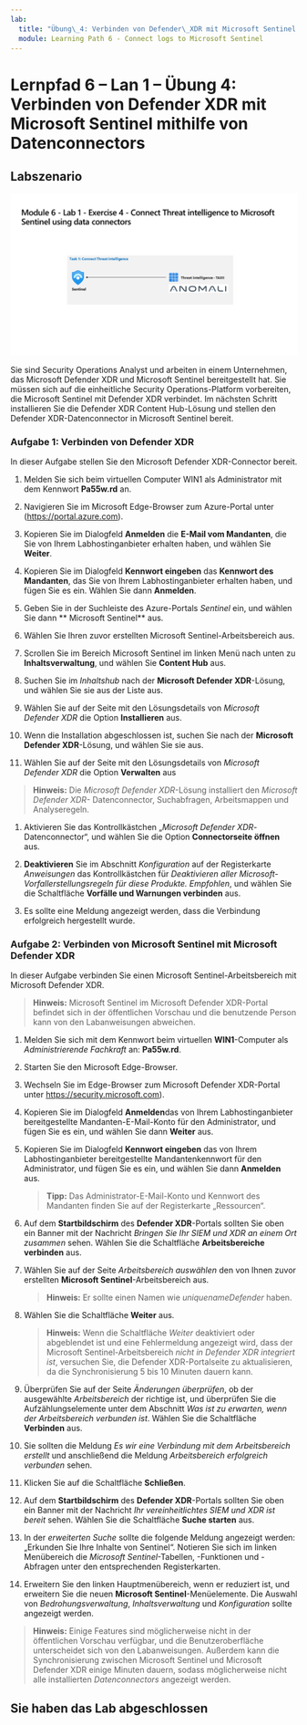 ```yaml
---
lab:
  title: "Übung\_4: Verbinden von Defender\_XDR mit Microsoft Sentinel mithilfe von Datenconnectors"
  module: Learning Path 6 - Connect logs to Microsoft Sentinel
---
```


# Lernpfad 6 – Lan 1 – Übung 4: Verbinden von Defender XDR mit Microsoft Sentinel mithilfe von Datenconnectors

## Labszenario

![Übersicht über Lab.](../Media/SC-200-Lab_Diagrams_Mod6_L1_Ex4.png)

Sie sind Security Operations Analyst und arbeiten in einem Unternehmen, das Microsoft Defender XDR und Microsoft Sentinel bereitgestellt hat. Sie müssen sich auf die einheitliche Security Operations-Platform vorbereiten, die Microsoft Sentinel mit Defender XDR verbindet. Im nächsten Schritt installieren Sie die Defender XDR Content Hub-Lösung und stellen den Defender XDR-Datenconnector in Microsoft Sentinel bereit.

### Aufgabe 1: Verbinden von Defender XDR

In dieser Aufgabe stellen Sie den Microsoft Defender XDR-Connector bereit.

1. Melden Sie sich beim virtuellen Computer WIN1 als Administrator mit dem Kennwort **Pa55w.rd** an.  

1. Navigieren Sie im Microsoft Edge-Browser zum Azure-Portal unter (<https://portal.azure.com>).

1. Kopieren Sie im Dialogfeld **Anmelden** die **E-Mail vom Mandanten**, die Sie von Ihrem Labhostinganbieter erhalten haben, und wählen Sie **Weiter**.

1. Kopieren Sie im Dialogfeld **Kennwort eingeben** das **Kennwort des Mandanten**, das Sie von Ihrem Labhostinganbieter erhalten haben, und fügen Sie es ein. Wählen Sie dann **Anmelden**.

1. Geben Sie in der Suchleiste des Azure-Portals *Sentinel* ein, und wählen Sie dann ** Microsoft Sentinel** aus.

1. Wählen Sie Ihren zuvor erstellten Microsoft Sentinel-Arbeitsbereich aus.

1. Scrollen Sie im Bereich Microsoft Sentinel im linken Menü nach unten zu **Inhaltsverwaltung**, und wählen Sie **Content Hub** aus.

1. Suchen Sie im *Inhaltshub* nach der **Microsoft Defender XDR**-Lösung, und wählen Sie sie aus der Liste aus.

1. Wählen Sie auf der Seite mit den Lösungsdetails von *Microsoft Defender XDR* die Option **Installieren** aus.

1. Wenn die Installation abgeschlossen ist, suchen Sie nach der **Microsoft Defender XDR**-Lösung, und wählen Sie sie aus.

1. Wählen Sie auf der Seite mit den Lösungsdetails von *Microsoft Defender XDR* die Option **Verwalten** aus

>**Hinweis:** Die *Microsoft Defender XDR*-Lösung installiert den *Microsoft Defender XDR-* Datenconnector, Suchabfragen, Arbeitsmappen und Analyseregeln.

1. Aktivieren Sie das Kontrollkästchen „*Microsoft Defender XDR*-Datenconnector“, und wählen Sie die Option **Connectorseite öffnen** aus.

1. **Deaktivieren** Sie im Abschnitt *Konfiguration* auf der Registerkarte *Anweisungen* das Kontrollkästchen für *Deaktivieren aller Microsoft-Vorfallerstellungsregeln für diese Produkte. Empfohlen*, und wählen Sie die Schaltfläche **Vorfälle und Warnungen verbinden** aus.

1. Es sollte eine Meldung angezeigt werden, dass die Verbindung erfolgreich hergestellt wurde.

### Aufgabe 2: Verbinden von Microsoft Sentinel mit Microsoft Defender XDR

In dieser Aufgabe verbinden Sie einen Microsoft Sentinel-Arbeitsbereich mit Microsoft Defender XDR.

>**Hinweis:** Microsoft Sentinel im Microsoft Defender XDR-Portal befindet sich in der öffentlichen Vorschau und die benutzende Person kann von den Labanweisungen abweichen.

1. Melden Sie sich mit dem Kennwort beim virtuellen **WIN1**-Computer als *Administrierende Fachkraft* an: **Pa55w.rd**.  

1. Starten Sie den Microsoft Edge-Browser.

1. Wechseln Sie im Edge-Browser zum Microsoft Defender XDR-Portal unter https://security.microsoft.com).

1. Kopieren Sie im Dialogfeld **Anmelden**das von Ihrem Labhostinganbieter bereitgestellte Mandanten-E-Mail-Konto für den Administrator, und fügen Sie es ein, und wählen Sie dann **Weiter** aus.

1. Kopieren Sie im Dialogfeld **Kennwort eingeben** das von Ihrem Labhostinganbieter bereitgestellte Mandantenkennwort für den Administrator, und fügen Sie es ein, und wählen Sie dann **Anmelden** aus.

    >**Tipp:** Das Administrator-E-Mail-Konto und Kennwort des Mandanten finden Sie auf der Registerkarte „Ressourcen“.

1. Auf dem **Startbildschirm** des **Defender XDR**-Portals sollten Sie oben ein Banner mit der Nachricht *Bringen Sie Ihr SIEM und XDR an einem Ort zusammen* sehen. Wählen Sie die Schaltfläche **Arbeitsbereiche verbinden** aus.

1. Wählen Sie auf der Seite *Arbeitsbereich auswählen* den von Ihnen zuvor erstellten **Microsoft Sentinel**-Arbeitsbereich aus.

    >**Hinweis:** Er sollte einen Namen wie *uniquenameDefender* haben.

1. Wählen Sie die Schaltfläche **Weiter** aus.

    >**Hinweis:** Wenn die Schaltfläche *Weiter* deaktiviert oder abgeblendet ist und eine Fehlermeldung angezeigt wird, dass der Microsoft Sentinel-Arbeitsbereich *nicht in Defender XDR integriert ist*, versuchen Sie, die Defender XDR-Portalseite zu aktualisieren, da die Synchronisierung 5 bis 10 Minuten dauern kann.

1. Überprüfen Sie auf der Seite *Änderungen überprüfen*, ob der ausgewählte *Arbeitsbereich* der richtige ist, und überprüfen Sie die Aufzählungselemente unter dem Abschnitt *Was ist zu erwarten, wenn der Arbeitsbereich verbunden ist*. Wählen Sie die Schaltfläche **Verbinden** aus.

1. Sie sollten die Meldung *Es wir eine Verbindung mit dem Arbeitsbereich erstellt* und anschließend die Meldung *Arbeitsbereich erfolgreich verbunden* sehen.

1. Klicken Sie auf die Schaltfläche **Schließen**. 

1. Auf dem **Startbildschirm** des **Defender XDR**-Portals sollten Sie oben ein Banner mit der Nachricht *Ihr vereinheitlichtes SIEM und XDR ist bereit* sehen. Wählen Sie die Schaltfläche **Suche starten** aus.

1. In der *erweiterten Suche* sollte die folgende Meldung angezeigt werden: „Erkunden Sie Ihre Inhalte von Sentinel“. Notieren Sie sich im linken Menübereich die *Microsoft Sentinel*-Tabellen, -Funktionen und -Abfragen unter den entsprechenden Registerkarten.

1. Erweitern Sie den linken Hauptmenübereich, wenn er reduziert ist, und erweitern Sie die neuen **Microsoft Sentinel**-Menüelemente. Die Auswahl von *Bedrohungsverwaltung*, *Inhaltsverwaltung* und *Konfiguration* sollte angezeigt werden.

 >**Hinweis:** Einige Features sind möglicherweise nicht in der öffentlichen Vorschau verfügbar, und die Benutzeroberfläche unterscheidet sich von den Labanweisungen. Außerdem kann die Synchronisierung zwischen Microsoft Sentinel und Microsoft Defender XDR einige Minuten dauern, sodass möglicherweise nicht alle installierten *Datenconnectors* angezeigt werden.

## Sie haben das Lab abgeschlossen
